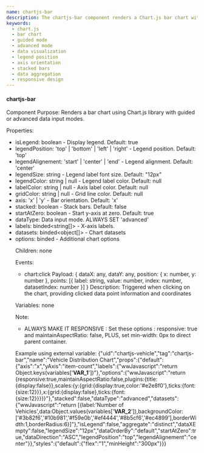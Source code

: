 ```yaml
---
name: chartjs-bar
description: The chartjs-bar component renders a Chart.js bar chart with guided and advanced data input modes, supporting legend display, axis orientation, data stacking, and styling properties.
keywords:
  - chart.js
  - bar chart
  - guided mode
  - advanced mode
  - data visualization
  - legend position
  - axis orientation
  - stacked bars
  - data aggregation
  - responsive design
---
```


#### chartjs-bar

Component Purpose: Renders a bar chart using Chart.js library with guided or advanced data input modes.

Properties:
- isLegend: boolean - Display legend. Default: true
- legendPosition: 'top' | 'bottom' | 'left' | 'right' - Legend position. Default: 'top'
- legendAlignement: 'start' | 'center' | 'end' - Legend alignment. Default: 'center'
- legendSize: string - Legend label font size. Default: "12px"
- legendColor: string | null - Legend label color. Default: null
- labelColor: string | null - Axis label color. Default: null
- gridColor: string | null - Grid line color. Default: null
- axis: 'x' | 'y' - Bar orientation. Default: 'x'
- stacked: boolean - Stack bars. Default: false
- startAtZero: boolean - Start y-axis at zero. Default: true
- dataType: Data input mode. ALWAYS SET 'advanced'
- labels: binded<string[]> - X-axis labels.
- datasets: binded<object[]> - Chart datasets
- options: binded<object> - Additional chart options

Children: none

Events:
- chart:click
  Payload: { dataX: any, dataY: any, position: { x: number, y: number }, points: [{ label: string, value: number, index: number, datasetIndex: number }] }
  Description: Triggered when clicking on the chart, providing clicked data point information and coordinates

Variables: none

Note: 
- ALWAYS MAKE IT RESPONSIVE : Set these options : responsive: true and maintainAspectRatio: false, PLUS, set min-width: 0px to direct parent container.

Example using external variable:
<elements>
{"uid":"chartjs-vehicle","tag":"chartjs-bar","name":"Vehicle Distribution Chart","props":{"default":{"axis":"x","yAxis":"item-count","labels":{"wwJavascript":"return Object.keys(variables['__VAR_1__'])"},"options":{"wwJavascript":"return {responsive:true,maintainAspectRatio:false,plugins:{title:{display:false}},scales:{y:{grid:{display:true,color:'#e2e8f0'},ticks:{font:{size:12}}},x:{grid:{display:false},ticks:{font:{size:12}}}}}"},"stacked":false,"dataType":"advanced","datasets":{"wwJavascript":"return [{label:'Number of Vehicles',data:Object.values(variables['__VAR_2__']),backgroundColor:['#3b82f6','#10b981','#f59e0b','#ef4444','#8b5cf6','#ec4899'],borderWidth:1,borderRadius:6}]"},"isLegend":false,"aggregate":"distinct","dataXEmpty":false,"legendSize":"12px","dataOrderBy":"default","startAtZero":true,"dataDirection":"ASC","legendPosition":"top","legendAlignement":"center"}},"styles":{"default":{"flex":"1","minHeight":"300px"}}}
</elements>
